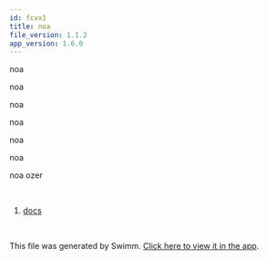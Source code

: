 ```yaml
---
id: fcvx1
title: noa
file_version: 1.1.2
app_version: 1.6.0
---
```


<!-- Intro - Do not remove this comment -->
noa

noa

noa

noa

noa

noa

noa ozer

<br/>

<!-- Steps - Do not remove this comment -->
1. [docs](docs.45x3e.sw.md)


<br/>

This file was generated by Swimm. [Click here to view it in the app](http://localhost:5002/repos/Z2l0aHViJTNBJTNBTm9hUmVwbyUzQSUzQU5vYW96ZXI=/playlists/fcvx1).

